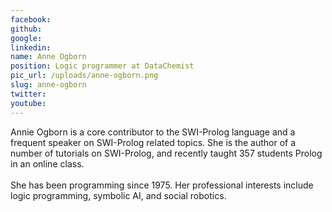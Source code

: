 ```yaml
---
facebook: 
github: 
google: 
linkedin: 
name: Anne Ogborn
position: Logic programmer at DataChemist
pic_url: /uploads/anne-ogborn.png
slug: anne-ogborn
twitter: 
youtube: 
---
```

<p>Annie&nbsp;Ogborn is a core contributor to the SWI-Prolog language and a frequent speaker on&nbsp;SWI-Prolog related topics. She is the author of a number of tutorials on SWI-Prolog, and recently taught&nbsp;357 students Prolog in an online class.<br />
<br />
She has been programming since 1975. Her professional interests include logic programming, symbolic AI, and social robotics.</p>
